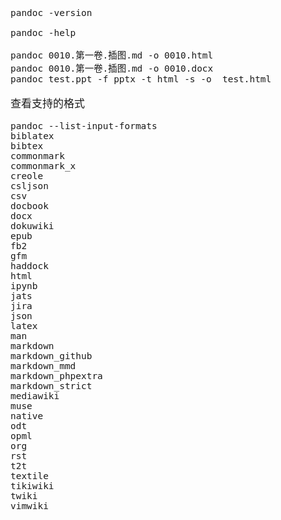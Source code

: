 <span  style="font-family: Simsun,serif; font-size: 17px; ">

~~~
pandoc -version

pandoc -help

pandoc 0010.第一卷.插图.md -o 0010.html
pandoc 0010.第一卷.插图.md -o 0010.docx
pandoc test.ppt -f pptx -t html -s -o  test.html
~~~

查看支持的格式
~~~ shell
pandoc --list-input-formats
biblatex
bibtex
commonmark
commonmark_x
creole
csljson
csv
docbook
docx
dokuwiki
epub
fb2
gfm
haddock
html
ipynb
jats
jira
json
latex
man
markdown
markdown_github
markdown_mmd
markdown_phpextra
markdown_strict
mediawiki
muse
native
odt
opml
org
rst
t2t
textile
tikiwiki
twiki
vimwiki
~~~

</span>